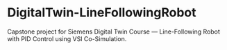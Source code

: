 # DigitalTwin-LineFollowingRobot
Capstone project for Siemens Digital Twin Course — Line-Following Robot with PID Control using VSI Co-Simulation.
